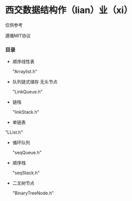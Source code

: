# 西交数据结构作（lian）业（xi）

仅供参考

遵循MIT协议

### 目录

- 顺序线性表

  "Arraylist.h"

- 队列链式储存 无头节点

  "LinkQueue.h"

- 链栈

  "linkStack.h"

-  单链表

  "LList.h"

- 循环队列

  "seqQueue.h"

- 顺序栈

  "seqStack.h"

- 二叉树节点

  "BinaryTreeNode.h"

  